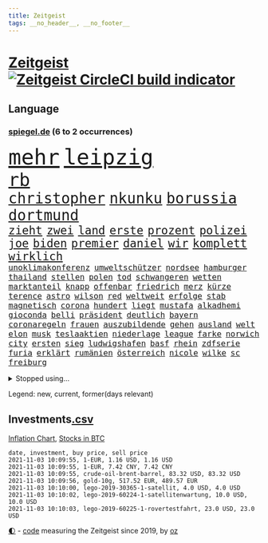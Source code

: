 ```yaml
---
title: Zeitgeist
tags: __no_header__, __no_footer__
---
```


# [Zeitgeist](https://oliz.io/zeitgeist/) [![Zeitgeist CircleCI build indicator](https://circleci.com/gh/ooz/zeitgeist.svg?style=shield)](https://circleci.com/gh/ooz/zeitgeist)

## Language

<h3><a href="https://www.spiegel.de" target="_blank">spiegel.de</a> (6 to 2 occurrences)</h3>
<p style="font-family:monospace">
<span style="font-size:32pt"><a href="news_links.html#mehr" class="current">mehr</a></span>
<span style="font-size:32pt"><a href="news_links.html#leipzig" class="current">leipzig</a></span>
<br>
<span style="font-size:27pt"><a href="news_links.html#rb" class="current">rb</a></span>
<br>
<span style="font-size:22pt"><a href="news_links.html#christopher" class="current">christopher</a></span>
<span style="font-size:22pt"><a href="news_links.html#nkunku" class="new">nkunku</a></span>
<span style="font-size:22pt"><a href="news_links.html#borussia" class="current">borussia</a></span>
<span style="font-size:22pt"><a href="news_links.html#dortmund" class="current">dortmund</a></span>
<br>
<span style="font-size:17pt"><a href="news_links.html#zieht" class="current">zieht</a></span>
<span style="font-size:17pt"><a href="news_links.html#zwei" class="current">zwei</a></span>
<span style="font-size:17pt"><a href="news_links.html#land" class="current">land</a></span>
<span style="font-size:17pt"><a href="news_links.html#erste" class="current">erste</a></span>
<span style="font-size:17pt"><a href="news_links.html#prozent" class="current">prozent</a></span>
<span style="font-size:17pt"><a href="news_links.html#polizei" class="current">polizei</a></span>
<span style="font-size:17pt"><a href="news_links.html#joe" class="current">joe</a></span>
<span style="font-size:17pt"><a href="news_links.html#biden" class="current">biden</a></span>
<span style="font-size:17pt"><a href="news_links.html#premier" class="current">premier</a></span>
<span style="font-size:17pt"><a href="news_links.html#daniel" class="current">daniel</a></span>
<span style="font-size:17pt"><a href="news_links.html#wir" class="current">wir</a></span>
<span style="font-size:17pt"><a href="news_links.html#komplett" class="current">komplett</a></span>
<span style="font-size:17pt"><a href="news_links.html#wirklich" class="current">wirklich</a></span>
<br>
<span style="font-size:12pt"><a href="news_links.html#unoklimakonferenz" class="current">unoklimakonferenz</a></span>
<span style="font-size:12pt"><a href="news_links.html#umweltschützer" class="current">umweltschützer</a></span>
<span style="font-size:12pt"><a href="news_links.html#nordsee" class="current">nordsee</a></span>
<span style="font-size:12pt"><a href="news_links.html#hamburger" class="current">hamburger</a></span>
<span style="font-size:12pt"><a href="news_links.html#thailand" class="current">thailand</a></span>
<span style="font-size:12pt"><a href="news_links.html#stellen" class="current">stellen</a></span>
<span style="font-size:12pt"><a href="news_links.html#polen" class="current">polen</a></span>
<span style="font-size:12pt"><a href="news_links.html#tod" class="current">tod</a></span>
<span style="font-size:12pt"><a href="news_links.html#schwangeren" class="current">schwangeren</a></span>
<span style="font-size:12pt"><a href="news_links.html#wetten" class="new">wetten</a></span>
<span style="font-size:12pt"><a href="news_links.html#marktanteil" class="new">marktanteil</a></span>
<span style="font-size:12pt"><a href="news_links.html#knapp" class="current">knapp</a></span>
<span style="font-size:12pt"><a href="news_links.html#offenbar" class="current">offenbar</a></span>
<span style="font-size:12pt"><a href="news_links.html#friedrich" class="current">friedrich</a></span>
<span style="font-size:12pt"><a href="news_links.html#merz" class="current">merz</a></span>
<span style="font-size:12pt"><a href="news_links.html#kürze" class="current">kürze</a></span>
<span style="font-size:12pt"><a href="news_links.html#terence" class="new">terence</a></span>
<span style="font-size:12pt"><a href="news_links.html#astro" class="new">astro</a></span>
<span style="font-size:12pt"><a href="news_links.html#wilson" class="new">wilson</a></span>
<span style="font-size:12pt"><a href="news_links.html#red" class="current">red</a></span>
<span style="font-size:12pt"><a href="news_links.html#weltweit" class="current">weltweit</a></span>
<span style="font-size:12pt"><a href="news_links.html#erfolge" class="current">erfolge</a></span>
<span style="font-size:12pt"><a href="news_links.html#stab" class="current">stab</a></span>
<span style="font-size:12pt"><a href="news_links.html#magnetisch" class="new">magnetisch</a></span>
<span style="font-size:12pt"><a href="news_links.html#corona" class="current">corona</a></span>
<span style="font-size:12pt"><a href="news_links.html#hundert" class="current">hundert</a></span>
<span style="font-size:12pt"><a href="news_links.html#liegt" class="current">liegt</a></span>
<span style="font-size:12pt"><a href="news_links.html#mustafa" class="new">mustafa</a></span>
<span style="font-size:12pt"><a href="news_links.html#alkadhemi" class="new">alkadhemi</a></span>
<span style="font-size:12pt"><a href="news_links.html#gioconda" class="new">gioconda</a></span>
<span style="font-size:12pt"><a href="news_links.html#belli" class="new">belli</a></span>
<span style="font-size:12pt"><a href="news_links.html#präsident" class="current">präsident</a></span>
<span style="font-size:12pt"><a href="news_links.html#deutlich" class="current">deutlich</a></span>
<span style="font-size:12pt"><a href="news_links.html#bayern" class="current">bayern</a></span>
<span style="font-size:12pt"><a href="news_links.html#coronaregeln" class="current">coronaregeln</a></span>
<span style="font-size:12pt"><a href="news_links.html#frauen" class="current">frauen</a></span>
<span style="font-size:12pt"><a href="news_links.html#auszubildende" class="current">auszubildende</a></span>
<span style="font-size:12pt"><a href="news_links.html#gehen" class="current">gehen</a></span>
<span style="font-size:12pt"><a href="news_links.html#ausland" class="current">ausland</a></span>
<span style="font-size:12pt"><a href="news_links.html#welt" class="current">welt</a></span>
<span style="font-size:12pt"><a href="news_links.html#elon" class="current">elon</a></span>
<span style="font-size:12pt"><a href="news_links.html#musk" class="current">musk</a></span>
<span style="font-size:12pt"><a href="news_links.html#teslaaktien" class="new">teslaaktien</a></span>
<span style="font-size:12pt"><a href="news_links.html#niederlage" class="current">niederlage</a></span>
<span style="font-size:12pt"><a href="news_links.html#league" class="current">league</a></span>
<span style="font-size:12pt"><a href="news_links.html#farke" class="new">farke</a></span>
<span style="font-size:12pt"><a href="news_links.html#norwich" class="current">norwich</a></span>
<span style="font-size:12pt"><a href="news_links.html#city" class="current">city</a></span>
<span style="font-size:12pt"><a href="news_links.html#ersten" class="current">ersten</a></span>
<span style="font-size:12pt"><a href="news_links.html#sieg" class="current">sieg</a></span>
<span style="font-size:12pt"><a href="news_links.html#ludwigshafen" class="current">ludwigshafen</a></span>
<span style="font-size:12pt"><a href="news_links.html#basf" class="new">basf</a></span>
<span style="font-size:12pt"><a href="news_links.html#rhein" class="current">rhein</a></span>
<span style="font-size:12pt"><a href="news_links.html#zdfserie" class="new">zdfserie</a></span>
<span style="font-size:12pt"><a href="news_links.html#furia" class="new">furia</a></span>
<span style="font-size:12pt"><a href="news_links.html#erklärt" class="current">erklärt</a></span>
<span style="font-size:12pt"><a href="news_links.html#rumänien" class="current">rumänien</a></span>
<span style="font-size:12pt"><a href="news_links.html#österreich" class="current">österreich</a></span>
<span style="font-size:12pt"><a href="news_links.html#nicole" class="current">nicole</a></span>
<span style="font-size:12pt"><a href="news_links.html#wilke" class="current">wilke</a></span>
<span style="font-size:12pt"><a href="news_links.html#sc" class="current">sc</a></span>
<span style="font-size:12pt"><a href="news_links.html#freiburg" class="current">freiburg</a></span>
</p>
<details>
<summary>Stopped using...</summary>
<p class="former" style="font-size:12pt">
aktien(381) benjamin(381) mag(381) massiver(381) zeuge(381) flugzeuge(380) geholfen(380) kollegen(380) lukaschenko(380) unternehmer(380) wechsel(380) wirecard(380) 37(379) beklagen(379) bewährung(379) jüdische(379) kündigung(379) medizin(379) unabhängige(379) verluste(379) vertrag(379) zurzeit(379) bar(378) erfahrung(378) lockdowns(378) morgen(378) niveau(378) serien(378) turnier(378) autohersteller(377) beschwerde(377) brettspiele(377) diskriminierung(377) eingeschränkt(377) eugh(377) gemessen(377) heiko(377) juden(377) kippen(377) klein(377) komplizen(377) lisa(377) pannen(377) schulkinder(377) schöner(377) solidarität(377) studierenden(377) ulm(377) usgericht(377) arsenal(376) ausnahmen(376) beschluss(376) bieten(376) bundesländern(376) diskussion(376) einheit(376) emotionalen(376) frank(376) netzwerken(376) peru(376) riss(376) spielraum(376) tränen(376) vorsitzende(376) aufgefordert(375) ausflug(375) breitet(375) höchststand(375) kippe(375) kritische(375) sechsten(375) urlaub(375) usaußenminister(375) verheerenden(375) vorübergehend(375) weltgesundheitsorganisation(375) wettlauf(375) zweifeln(375) aufruf(374) babys(374) d(374) figur(374) frühen(374) gekostet(374) gestrichen(374) helfer(374) muster(374) nachspiel(374) nominierung(374) schwieriger(374) stellten(374) tiktok(374) unterricht(374) vergleich(374) 130(373) außen(373) begleitet(373) covid(373) eskalieren(373) humor(373) jahrzehntelang(373) juventus(373) klagt(373) leiten(373) mengen(373) priester(373) privaten(373) sports(373) ton(373) verdiente(373) wahlbetrug(373) weitergeht(373) werben(373) 7(372) anruf(372) bekanntesten(372) dauerhaft(372) elektroauto(372) enthüllt(372) finanzminister(372) negativ(372) sprache(372) unterschiede(372) versteigert(372) verteilung(372) wand(372) wenden(372) flieht(371) kommission(371) lagen(371) melanie(371) oppositionellen(371) premiere(371) steuert(371) untersuchen(371) zurückkehren(371) 79(370) gast(370) gerufen(370) i(370) infektion(370) jedem(370) philip(370) reul(370) stoff(370) verkehrsminister(370) zwang(370) öffnen(370) übergeben(370) ausfall(369) auskommen(369) bayerischen(369) befindet(369) kochinstituts(369) kreis(369) rand(369) reagierten(369) simon(369) trieb(369) umso(369) voraus(369) wohnhaus(369) überlebende(369) 500(368) ausgenutzt(368) begrenzen(368) durfte(368) gesprächen(368) oliver(368) passen(368) runde(368) setzten(368) weltweite(368) werbung(368) überwunden(368) australische(367) bremst(367) desaster(367) fließt(367) nerven(367) spekuliert(367) litauen(366) manipulierte(366) marke(366) shutdown(366) tagelang(366) wiederholt(366) yorker(366) 1500(365) angriffe(365) beantragt(365) dürfe(365) kulissen(365) massiven(365) offiziellen(365) 25jährigen(364) anzeigen(364) gerechnet(364) herrschen(364) linkspartei(364) sensation(364) tatverdächtigen(364) abzug(363) arabischen(363) e(363) homeoffice(363) homosexuelle(363) krawallen(363) ungewiss(363) schief(362) taktik(362) neustart(361) park(361) politologe(361) sowohl(361) vakzine(361) gabriel(360) negative(360) petra(360) probe(360) verzögern(360) kilometern(359) lücke(359) pflegekräfte(359) status(359) tim(359) unruhe(359) besuchen(358) deutliches(358) starker(358) zigaretten(358) zusammenstoß(358) eben(357) erwachsenen(357) platzen(357) schwierige(357) schnellen(356) züge(356) katholischen(355) motor(355) nordkoreas(355) signalisiert(355) argentinien(354) orten(354) rettete(354) samt(354) tunesien(354) erschießt(353) gelockert(353) hitze(353) nachbar(353) strengen(353) tennisspieler(353) wem(353) zogen(353) angehörige(352) zuschauern(352) entspannung(351) fernsehen(351) teilnahme(351) bezeichnete(350) eigentor(350) justin(350) landet(350) pfund(350) raab(350) samstagmorgen(350) schwerverletzte(350) wendet(350) bester(349) kräfte(349) anstiftung(348) springen(347) überfahren(346) generalbundesanwalt(345) kassierte(345) niedrig(345) dachten(344) minderjährigen(344) ruanda(344) singapur(344) frontex(343) fähigkeiten(343) moderatorin(343) verfügbar(343) anschlägen(342) brasilianische(342) hilfen(342) jurist(342) stimmten(342) 2012(341) schottische(341) gleichauf(340) immens(340) rutschte(340) kasse(339) neymar(339) gesetzliche(338) beschuldigte(337) persönliches(337) erwarteten(336) coronaeinschränkungen(335) fusion(335) mittelpunkt(335) dorf(334) finanzielle(334) schützt(334) herum(333) vizekanzler(333) türen(332) personalie(329) spiegelredakteur(328) schweine(323) armen(322) erreger(322) missbrauchs(322) schieben(322) panne(321) riesigen(321) lockern(320) unicef(320) gezwungen(319) bestechung(318) nationalsozialismus(318) asylsuchende(317) coronafolgen(317) wmtitel(315) zoom(315) übergriffen(314) blinken(312) discounter(310) gesundheitsministers(310) koblenz(309) ausgemacht(308) vertrauten(308) last(307) rächen(307) billiger(306) taxifahrer(305) bären(303) schiffe(303) schutzsuchende(302) lidl(301) behindert(298) zweieinhalb(296) heidelberg(294) saisonende(294) monatelanger(293) einsatzkräften(292) mangelnde(289) abgrund(287) prominenten(287) bauarbeiten(285) kuba(285) fremde(282) enthält(279) übers(277) impft(275) technische(273) absetzen(272) sehe(272) verstoß(271) arbeitsgericht(270) amazons(268) gäbe(267) bestens(266) langjährige(264) eugrenzschutzagentur(262) geheimen(262) häusern(262) verleumdung(259) regierungsbeteiligung(258) triumphierte(258) gemüse(255) klappen(254) vorfälle(254) macher(253) sparkassen(253) geschrumpft(251) behindern(250) stromnetz(250) armstrong(248) trinken(247) gartenkolumne(246) belästigung(245) california(245) 2035(244) jubelt(241) plagen(239) myanmars(237) skandale(237) militärjunta(236) magische(234) wunden(232) finanziellen(231) hohenzollern(231) stamm(230) todesursache(230) längerem(229) rein(225) 13jährigen(224) niemals(224) typ(224) urteile(223) egoismus(222) 2003(221) entführung(220) ökologisch(220) bestsellerautor(218) kreuz(218) kündigungen(216) angefahren(215) diverser(213) tvinterview(213) dieter(212) dramatisches(212) wahlkreis(211) happy(210) reue(210) todes(210) pekings(209) provider(208) kopenhagen(207) lokführergewerkschaft(207) fraktionen(204) hof(204) 2001(202) henning(202) beerben(201) diplomatische(200) stadtrat(200) bastian(199) zypern(199) miriam(196) modellprojekt(196) long(195) zögern(194) vehement(193) ever(192) given(192) prozessauftakt(192) widow(191) gelitten(188) gew(188) impfziel(188) nett(183) tempolimit(183) lebensgefährliche(181) ulrike(181) indischen(178) dialog(174) erschüttern(172) militärische(171) schossen(171) unionskanzlerkandidat(170) typisch(169) abgezogen(168) verwirren(168) scarlett(165) forschende(164) uboot(164) versprochenen(164) supermarktkette(163) ausgehen(162) wissenschaftlerinnen(162) prix(160) ausgewählt(159) reinhard(159) verfilmung(159) durchsuchung(158) randale(158) vwmanager(157) nsdap(155) unbemerkt(153) freigegeben(152) lebenslauf(151) johansson(150) jugendärzte(150) kaufte(150) life(150) richteten(150) plastik(149) lapid(148) genossen(147) 1990(146) dauerregen(145) uraltrekord(145) zentralrat(145) chips(144) erpresst(143) psyche(143) radikalislamischen(143) fossile(142) mitregieren(142) spezialisierte(142) talkshow(142) eingeholt(141) institutionen(141) stellenweise(141) ausgezahlt(139) kugel(139) hochumstritten(138) 47jähriger(137) absagen(137) schweinen(137) videoplattform(137) gewohnheiten(136) nationalsozialisten(136) gezählt(135) organisierten(135) verschwörungsmythen(135) antisemitischer(134) my(134) gesichtet(133) julius(133) terroranschlägen(133) floskeln(132) verständigung(132) berchtesgaden(131) nrwlandtag(131) ausstellen(130) eruption(130) reserve(130) banden(129) allgegenwärtig(128) erneutem(128) europameister(127) unschuldig(127) unterstützern(127) geflüchtet(126) generell(126) mister(125) tanken(125) temperatur(125) trumpanhänger(125) tenniswelt(124) warschauer(123) ölpreis(123) beihilfe(122) luftraum(122) bergab(120) webber(120) castillo(119) fangquoten(119) mythos(119) quatsch(119) bauern(118) akkreditierung(117) todesurteil(117) ferieninsel(116) versichert(116) 23jähriger(115) flüchtet(115) geschwister(115) neumünster(114) antisemitisch(113) ausschnitte(113) wozu(113) 49jähriger(112) anpassen(112) bulli(112) kollidiert(112) vorwarnung(112) berchtesgadener(111) drohenden(111) querdenkerszene(111) größtenteils(110) schlimmes(110) spinnen(110) beteuert(109) gewässer(109) virologin(109) akademie(108) wissenschaften(107) chemnitz(106) europol(105) 1941(104) hitlers(104) kämpften(104) damalige(103) hildesheim(103) motiviert(103) bundesanwaltschaft(102) entführen(102) fabriken(102) forst(102) great(102) großraum(102) tornado(102) aufbau(101) impfstoffproduktion(101) afghanistanmission(100) augenzeuge(100) lehrergewerkschaft(100) abschaffung(99) rentenalter(99) spdfraktion(99) zuschauerinnen(99) offensivspieler(98) spiegelpodcast(98) überlegt(98) elektronische(97) verwenden(97) betrachten(96) georgien(96) murray(96) thailands(96) verschont(96) enttäuschten(95) frustriert(95) gewartet(95) missbrauchsopfer(95) rechtens(95) wahlkämpfer(95) coronaherbst(94) spezies(94) week(94) nachtzug(93) 2007(92) krachte(92) wehen(92) zwischendurch(92) giorgio(91) hanau(91) kürzen(91) list(91) treppenhaus(91) brinkmann(90) dämmstoffe(90) entging(90) hausnummer(90) impfverweigerern(90) impfwirksamkeit(90) jada(90) notwendige(90) overtourism(90) pinkett(90) rt(90) traute(90) unbehelligt(90) wohlleben(90) zumeist(90) absitzen(89) angelegten(89) böschung(89) elfjähriger(89) kreißsaal(89) laurent(89) parteimitglieder(89) schwächelt(89) simons(89) technisches(89) ciao(88) grausam(88) jährlichen(88) sperrung(88) spätfolgen(88) verkehrssicherheit(88) wirbelstürme(88) bausteine(87) passend(87) überwältigender(87) 145(86) darm(86) greipel(86) hinab(86) hommage(86) marseille(86) nils(86) umweltaktivistin(86) 14jähriger(85) adresse(85) bedient(85) gelaufen(85) ortskräften(85) usunternehmen(85) voranbringen(85) alkoholisiert(84) blockchain(84) impfzahlen(84) leichtfertig(84) sechsstellige(84) terrorprozess(84) türken(84) ahrweiler(83) klassenzimmer(83) klassikers(83) pandemieerfahrungen(83) unberührte(83) vorliegen(83) beirat(82) geklettert(82) nachgehen(82) dinner(81) indian(81) kommando(81) montana(81) nora(81) observatorium(81) vertretung(81) abstellen(80) aufgeschlossen(80) beseitigen(80) erscheint(80) iskämpfer(80) jackie(80) machthabern(80) starspieler(80) teamviewer(80) triomphe(80) wellen(80) eure(79) förderprogramm(79) katastrophenschutz(79) meisterschaften(79) nürburgring(79) pädagogen(79) verweis(79) übergab(79) baupreise(78) berührung(78) hoffnungsvolle(78) statistischem(78) angebots(77) auszahlungen(77) bahrain(77) co₂emissionen(77) einzuführen(77) erfolgreichste(77) inszenieren(77) beeinträchtigt(76) bereitschaft(76) boulevard(76) hektar(76) klubgänger(76) ringe(76) alleingang(75) freut's(75) gehörten(75) kontrollverlust(75) landschaft(75) restriktionen(75) vergessenen(75) derartige(74) halbleitern(74) kulisse(73) totes(73) verholfen(73) gelohnt(72) gesundheitsgefahr(72) gewütet(72) malaria(72) newcomer(72) nwort(72) rückendeckung(72) abe(71) kriegsführung(71) prüfungen(71) verzögerung(71) 1936(70) annemiek(70) di(70) get(70) heulen(70) missbrauchten(70) schlange(70) twitch(70) vleuten(70) attentäters(69) bellido(69) gasstreit(69) sechsmal(69) staatsschulden(69) 20000(68) erzeugen(68) gladbacher(68) keinerlei(68) nachtzüge(68) ukrainischer(68) wichtigkeit(68) ausgangspunkt(67) bezogen(67) hallo(67) highlights(67) reproduziert(67) sandsturm(67) geheimdiensts(66) scherzt(66) überraschungen(66) 1976(65) bahnstrecke(65) brighton(65) cduchefs(65) katie(65) olympiastadion(65) schiefgehen(65) versicherungskonzern(65) bsi(64) bundesbehörde(64) kraftstoff(64) schwarz(64) selenskyj(64) wdrsendung(64) wells(64) wolodymyr(64) akteure(63) exil(63) genauere(63) grundschule(63) operativen(63) schaufel(63) tiergarten(63) 90/die(62) brennstoffe(62) strafmaß(62) unternommen(62) usschwimmer(62) verdeckten(62) vorfahrt(62) carlson(61) crews(61) meterhohe(61) schrauben(61) sommers(61) vorrang(61) war's(61) europäisches(60) pandora(60) waffengewalt(60) berlinmitte(59) engsten(59) gewürzt(59) kommandeur(59) kreitmayr(59) milliardenverluste(59) mitchell(59) verschwindet(59) zeichnen(59) ölpreise(59) anstrengungen(58) beobachteten(58) diejenigen(58) handelte(58) impfdurchbrüche(58) it(58) keulen(58) puppe(58) straßenverkehr(58) ausbleibt(57) domenico(57) linksextremismus(57) nouripour(57) omid(57) berkshire(56) eigenständigkeit(56) unerwünscht(56) ussenat(56) zahn(56) geldscheinen(55) one(55) 39jähriger(54) finanzämter(54) funktionierte(54) geleistet(54) geschätzt(54) gewerkschaftschef(54) klassen(54) schweres(54) stromausfälle(54) geleakt(53) haushaltshilfe(53) polnisches(53) weges(53) adidas(52) börsen(52) erstattung(52) favoritin(52) friesland(52) hotelzimmer(52) krankenschwester(52) lina(52) algorithmus(51) burkhard(51) kürbis(51) schrieben(51) aberkannt(50) anhand(50) devise(50) gotteslästerung(50) kampfflugzeugen(50) schleppen(50) scholz'(50) öpnvabo(50) garmischpartenkirchen(49) nadia(49) regulierung(49) sortiment(49) verkehrskontrolle(49) afghanistaneinsatz(48) everton(48) jake(48) seelische(48) verstecken(48) 24jähriger(47) angestellten(47) bombe(47) fame(47) generalinspekteur(47) geweckt(47) größen(47) missionen(47) neuseeländische(47) qualcomm(47) rennes(47) überraschende(47) chaotische(46) kerr(46) kranken(46) stephan(46) stoppten(46) vermeldet(46) auffallend(45) fahndung(45) frisches(45) herausgabe(45) inselstaats(45) möwe(45) spekulieren(45) strategiewechsel(45) teuerste(45) bußgelder(44) lud(44) masters(44) streikenden(44) usbekistan(44) erfinden(43) geo(43) kontrahenten(43) vorgeschmack(43) coronaprämie(42) kpdverbot(42) spdgeneralsekretär(42) steuerschulden(42) olympique(41) eifersucht(40) offizier(40) produktionsausfälle(40) stranden(40) drangen(39) fernbleiben(39) flüchtlingsdrama(39) herrschten(39) missbrauchen(39) nutzerinnen(39) olga(39) pastor(39) sharypova(39) sorry(39) wettete(39) cats(38) irreguläre(38) musicals(38) operationen(38) reisten(38) schüchtert(38) taxi(38) volkspartei(38) weltpremiere(38) afghanistaneinsatzes(37) betrugsfall(37) dringendsten(37) instanz(37) integration(37) musikern(37) undenkbar(37) verbündeten(37) wahllokalen(37) kanzlerambitionen(36) limousine(36) mitarbeitende(36) wahlabend(36) 173(35) angeworben(35) apfel(35) außenverteidiger(35) demonstrativ(35) jinpings(35) korrekte(35) moderieren(35) euebene(34) gehälter(34) körpers(34) vollstreckt(34) 22jährige(33) abtreibungen(33) bedacht(33) korrigierte(33) polnischbelarussischen(33) posieren(33) reaktor(33) tanzt(33) vergewaltigte(33) aufrufe(32) eumitteln(32) fock(32) gorch(32) naturschauspiel(32) 70000(31) 97(31) abgestimmt(31) autounfall(31) betroffener(31) exmitarbeiter(31) krimineller(31) verbleibenden(31) beigetragen(30) freigeben(30) führerscheine(30) techbranche(30) unabhängiger(30) verbreitete(30) beförderung(29) dringen(29) drogenkriminalität(29) günstiger(29) internationalem(29) mehrwertsteuersenkung(29) orientieren(29) präferenz(29) spezialkräfte(29) stammende(29) stetig(29) volksentscheid(29) anheben(28) kylie(28) personalmangel(28) rekordhöhe(28) söders(28) ausgestanden(27) bruch(27) csuvorsitzenden(27) größerer(27) tierischen(27) schiefgelaufen(26) schützlinge(26) bekundet(25) defizite(25) entstanden(25) physiker(25) unterrichtet(25) berichts(24) blutiger(24) üppig(24) 23jährigen(23) aufgibt(23) enkelin(23) evg(23) hau(23) holmes(23) kümmert(23) milley(23) schulbildung(23) spannender(23) startupmilliardärin(23) türeci(23) usgeneralstabschef(23) özlem(23) arten(22) beispiellosen(22) jüdischen(22) mitteilte(22) wada(22) zusammenbrechen(22) 63(21) alberto(21) auswärtserfolg(21) betriebsräte(21) hervorgeht(21) salazar(21) süchtig(21) terodde(21) untreuevorwurf(21) ausgeschaltet(20) dubioser(20) gemobbt(20) gendersternchen(20) monster(20) posse(20) schäfer(20) synagoge(20) einflussreichsten(19) glasner(19) instagramvideo(19) mitläufer(19) mutmaßliches(19) verwundbar(19) ausbrechen(18) handlungen(18) idaroberstein(18) mahnwache(18) mehrjährigen(18) ngo(18) pass(18) personelle(18) 20jährigen(17) beängstigend(17) geborene(17) georgische(17) hitzlsperger(17) pastors(17) schuldenobergrenze(17) tankstellenkassierer(17) tauften(17) wertschätzung(17) antisemitischen(16) bair(16) genesung(16) kreativität(16) kulturwandel(16) wahlkampfes(16) würgegriff(16) zurückzahlen(16) zusatzkosten(16) anton(15) brüskiert(15) colonia(15) dignidad(15) geliebten(15) googles(15) sektensiedlung(15) aukus(14) besserer(14) durchgreifen(14) elhassan(14) konservativ(14) kontroversen(14) minus(14) nemi(14) pendeln(14) quarks(14) tvsender(14) vogel(14) abtreibung(13) antwortet(13) gepäck(13) klimarettung(13) miniserie(13) mr(13) schweinefleisch(13) vorige(13) befreiungsschlag(12) bürogebäude(12) füßen(12) karikó(12) katalin(12) sahin(12) sozialismus(12) stimmabgabe(12) ugur(12) unterhaus(12) aufgebracht(11) betonen(11) fatales(11) frauenministerium(11) hunt(11) schlachten(11) sicherheitsrisiko(11)
</p>
</details>
<p>Legend: <span class="new">new</span>, <span class="current">current</span>, <span class="former">former(days relevant)</span></p>

## Investments[.csv](investments.csv)

[Inflation Chart](https://inflationchart.com),
[Stocks in BTC](https://stonksinbtc.xyz/)

```
date, investment, buy price, sell price
2021-11-03 10:09:55, 1-EUR, 1.16 USD, 1.16 USD
2021-11-03 10:09:55, 1-EUR, 7.42 CNY, 7.42 CNY
2021-11-03 10:09:55, crude-oil-brent-barrel, 83.32 USD, 83.32 USD
2021-11-03 10:09:56, gold-10g, 517.52 EUR, 489.57 EUR
2021-11-03 10:10:00, lego-2019-30365-1-satellit, 4.0 USD, 4.0 USD
2021-11-03 10:10:02, lego-2019-60224-1-satellitenwartung, 10.0 USD, 10.0 USD
2021-11-03 10:10:03, lego-2019-60225-1-rovertestfahrt, 23.0 USD, 23.0 USD
```

<footer>
<a href="javascript:toggleTheme()" class="nav">🌓</a>
- <a href="https://github.com/ooz/zeitgeist">code</a> measuring the Zeitgeist since 2019, by <a href="https://oliz.io">oz</a>
</footer>
